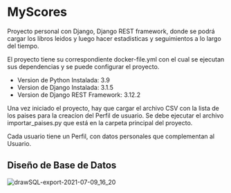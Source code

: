 # MyScores
Proyecto personal con Django, Django REST framework, donde se podrá cargar los libros leidos y luego hacer estadisticas y seguimientos a lo largo del tiempo.

El proyecto tiene su correspondiente docker-file.yml con el cual se ejecutan sus dependencias y se puede configurar el proyecto.

- Version de Python Instalada: 3.9
- Version de Django Instalada: 3.1.5
- Version de Django REST Framework: 3.12.2

Una vez iniciado el proyecto, hay que cargar el archivo CSV con la lista de los paises para la creacion del Perfil de usuario. 
Se debe ejecutar el archivo importar_paises.py que está en la carpeta principal del proyecto.

Cada usuario tiene un Perfil, con datos personales que complementan al Usuario.

## Diseño de Base de Datos
![drawSQL-export-2021-07-09_16_20](https://user-images.githubusercontent.com/35976464/125126673-d1f1bf00-e0d1-11eb-8ad8-72a13a538eb0.png)
